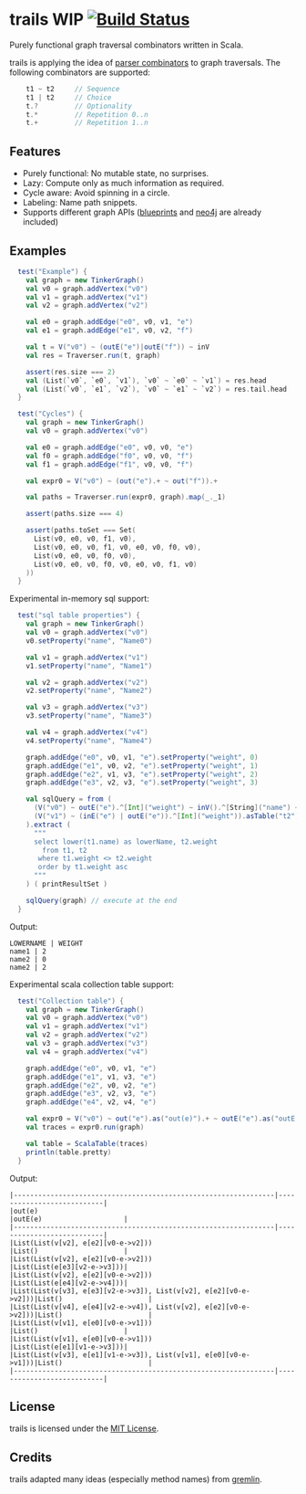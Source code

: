 trails WIP [![Build Status](https://secure.travis-ci.org/danielkroeni/trails.png?branch=WIP)](http://travis-ci.org/danielkroeni/trails)
======

Purely functional graph traversal combinators written in Scala.

trails is applying the idea of [parser combinators](http://en.wikipedia.org/wiki/Parser_combinator) to graph traversals.
The following combinators are supported:
```scala
    t1 ~ t2     // Sequence
    t1 | t2     // Choice
    t.?         // Optionality
    t.*         // Repetition 0..n
    t.+         // Repetition 1..n
```

## Features

* Purely functional: No mutable state, no surprises.
* Lazy: Compute only as much information as required.
* Cycle aware: Avoid spinning in a circle.
* Labeling: Name path snippets.
* Supports different graph APIs ([blueprints](https://github.com/tinkerpop/blueprints/wiki) and [neo4j](http://www.neo4j.org/) are already included)

## Examples
```scala
  test("Example") {
    val graph = new TinkerGraph()
    val v0 = graph.addVertex("v0")
    val v1 = graph.addVertex("v1")
    val v2 = graph.addVertex("v2")

    val e0 = graph.addEdge("e0", v0, v1, "e")
    val e1 = graph.addEdge("e1", v0, v2, "f")

    val t = V("v0") ~ (outE("e")|outE("f")) ~ inV
    val res = Traverser.run(t, graph)

    assert(res.size === 2)
    val (List(`v0`, `e0`, `v1`), `v0` ~ `e0` ~ `v1`) = res.head
    val (List(`v0`, `e1`, `v2`), `v0` ~ `e1` ~ `v2`) = res.tail.head
  }

  test("Cycles") {
    val graph = new TinkerGraph()
    val v0 = graph.addVertex("v0")

    val e0 = graph.addEdge("e0", v0, v0, "e")
    val f0 = graph.addEdge("f0", v0, v0, "f")
    val f1 = graph.addEdge("f1", v0, v0, "f")

    val expr0 = V("v0") ~ (out("e").+ ~ out("f")).+

    val paths = Traverser.run(expr0, graph).map(_._1)

    assert(paths.size === 4)

    assert(paths.toSet === Set(
      List(v0, e0, v0, f1, v0),
      List(v0, e0, v0, f1, v0, e0, v0, f0, v0),
      List(v0, e0, v0, f0, v0),
      List(v0, e0, v0, f0, v0, e0, v0, f1, v0)
    ))
  }
```

Experimental in-memory sql support:
```scala
  test("sql table properties") {
    val graph = new TinkerGraph()
    val v0 = graph.addVertex("v0")
    v0.setProperty("name", "Name0")

    val v1 = graph.addVertex("v1")
    v1.setProperty("name", "Name1")

    val v2 = graph.addVertex("v2")
    v2.setProperty("name", "Name2")

    val v3 = graph.addVertex("v3")
    v3.setProperty("name", "Name3")

    val v4 = graph.addVertex("v4")
    v4.setProperty("name", "Name4")

    graph.addEdge("e0", v0, v1, "e").setProperty("weight", 0)
    graph.addEdge("e1", v0, v2, "e").setProperty("weight", 1)
    graph.addEdge("e2", v1, v3, "e").setProperty("weight", 2)
    graph.addEdge("e3", v2, v3, "e").setProperty("weight", 3)

    val sqlQuery = from (
      (V("v0") ~ outE("e").^[Int]("weight") ~ inV().^[String]("name") ~ out("e")).asTable("t1"),
      (V("v1") ~ (inE("e") | outE("e")).^[Int]("weight")).asTable("t2")
    ).extract (
      """
      select lower(t1.name) as lowerName, t2.weight
        from t1, t2
       where t1.weight <> t2.weight
       order by t1.weight asc
      """
    ) ( printResultSet )

    sqlQuery(graph) // execute at the end
  }
```

Output:
```
LOWERNAME | WEIGHT
name1 | 2
name2 | 0
name2 | 2
```


Experimental scala collection table support:
```scala
  test("Collection table") {
    val graph = new TinkerGraph()
    val v0 = graph.addVertex("v0")
    val v1 = graph.addVertex("v1")
    val v2 = graph.addVertex("v2")
    val v3 = graph.addVertex("v3")
    val v4 = graph.addVertex("v4")

    graph.addEdge("e0", v0, v1, "e")
    graph.addEdge("e1", v1, v3, "e")
    graph.addEdge("e2", v0, v2, "e")
    graph.addEdge("e3", v2, v3, "e")
    graph.addEdge("e4", v2, v4, "e")

    val expr0 = V("v0") ~ out("e").as("out(e)").+ ~ outE("e").as("outE(e)").?
    val traces = expr0.run(graph)

    val table = ScalaTable(traces)
    println(table.pretty)
  }
```
Output:
```
|----------------------------------------------------------------|---------------------------|
|out(e)                                                          |outE(e)                    |
|----------------------------------------------------------------|---------------------------|
|List(List(v[v2], e[e2][v0-e->v2]))                              |List()                     |
|List(List(v[v2], e[e2][v0-e->v2]))                              |List(List(e[e3][v2-e->v3]))|
|List(List(v[v2], e[e2][v0-e->v2]))                              |List(List(e[e4][v2-e->v4]))|
|List(List(v[v3], e[e3][v2-e->v3]), List(v[v2], e[e2][v0-e->v2]))|List()                     |
|List(List(v[v4], e[e4][v2-e->v4]), List(v[v2], e[e2][v0-e->v2]))|List()                     |
|List(List(v[v1], e[e0][v0-e->v1]))                              |List()                     |
|List(List(v[v1], e[e0][v0-e->v1]))                              |List(List(e[e1][v1-e->v3]))|
|List(List(v[v3], e[e1][v1-e->v3]), List(v[v1], e[e0][v0-e->v1]))|List()                     |
|----------------------------------------------------------------|---------------------------|
```


## License
trails is licensed under the [MIT License](http://www.opensource.org/licenses/mit-license.php).


## Credits
trails adapted many ideas (especially method names) from [gremlin](https://github.com/tinkerpop/gremlin/wiki).
